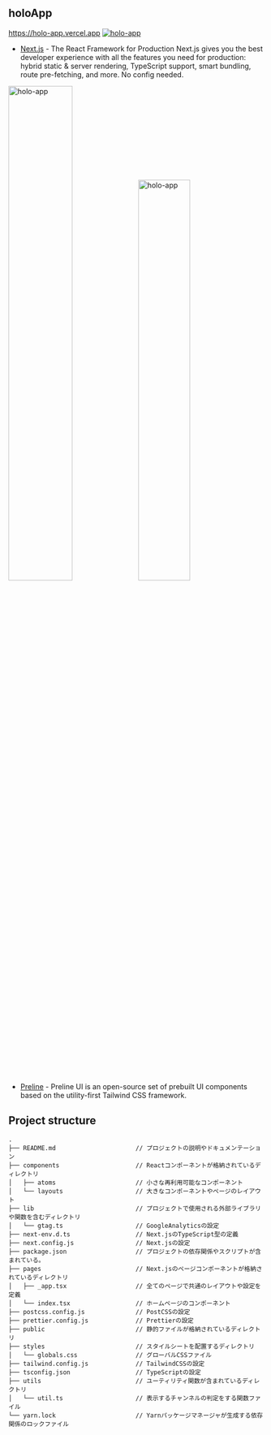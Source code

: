 ## holoApp

https://holo-app.vercel.app
<a href="https://holo-app.vercel.app" target="_blank" rel=”noopener”><img src="https://user-images.githubusercontent.com/96198088/214283904-4ec943e7-58c3-4b35-8cfa-afbe9a250546.png" alt="holo-app" /></a>

- [Next.js](https://nextjs.org/) - The React Framework for Production Next.js gives you the best developer experience with all the features you need for production: hybrid static & server rendering, TypeScript support, smart bundling, route pre-fetching, and more. No config needed.

<a href="https://holo-app.vercel.app" target="_blank" rel=”noopener”><img src="https://user-images.githubusercontent.com/96198088/214283941-fae3ee90-a7f7-44f6-bfe7-c6c3e07c0f91.png" alt="holo-app" width="50%" /></a>
<a href="https://holo-app.vercel.app" target="_blank" rel=”noopener”><img src="https://user-images.githubusercontent.com/96198088/214284033-a14d6fb6-9422-45d5-9c77-b4b083cb809f.png" alt="holo-app" width="45%" /></a>






- [Preline](https://preline.co/) - Preline UI is an open-source set of prebuilt UI components based on the utility-first Tailwind CSS framework.
 
## Project structure
```
.
├── README.md                      // プロジェクトの説明やドキュメンテーション
├── components                     // Reactコンポーネントが格納されているディレクトリ
│   ├── atoms                      // 小さな再利用可能なコンポーネント
│   └── layouts                    // 大きなコンポーネントやページのレイアウト
├── lib                            // プロジェクトで使用される外部ライブラリや関数を含むディレクトリ
│   └── gtag.ts                    // GoogleAnalyticsの設定
├── next-env.d.ts                  // Next.jsのTypeScript型の定義
├── next.config.js                 // Next.jsの設定
├── package.json                   // プロジェクトの依存関係やスクリプトが含まれている。
├── pages                          // Next.jsのページコンポーネントが格納されているディレクトリ
│   ├── _app.tsx                   // 全てのページで共通のレイアウトや設定を定義
│   └── index.tsx                  // ホームページのコンポーネント
├── postcss.config.js              // PostCSSの設定
├── prettier.config.js             // Prettierの設定
├── public                         // 静的ファイルが格納されているディレクトリ
├── styles                         // スタイルシートを配置するディレクトリ
│   └── globals.css                // グローバルCSSファイル
├── tailwind.config.js             // TailwindCSSの設定
├── tsconfig.json                  // TypeScriptの設定
├── utils                          // ユーティリティ関数が含まれているディレクトリ
│   └── util.ts                    // 表示するチャンネルの判定をする関数ファイル
└── yarn.lock                      // Yarnパッケージマネージャが生成する依存関係のロックファイル
```
